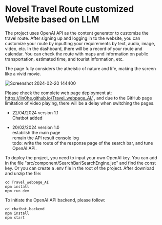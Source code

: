 # Novel Travel Route customized Website based on LLM

The project uses OpenAI API as the content generator to customize the travel route. After signing up and logging in to the website, you can customize your route by inputting your requirements by text, audio, image, video, etc. In the dashboard, there will be a record of your route and calendar. You can check the route with maps and information on public transportation, estimated time, and tourist information, etc. 

The page fully considers the atheistic of nature and life, making the screen like a vivid movie. 

![Screenshot 2024-02-20 144400](https://github.com/Lin0He/Travel_webpage_AI/assets/104896569/4f89e8c7-d9a5-447b-b914-4054adf9dcd6)


Please check the complete web page deployment at: https://lin0he.github.io/Travel_webpage_AI/ , and due to the GitHub page limitation of video playing, there will be a delay when switching the pages.
- 22/04/2024 version 1.1 </br>
 Chatbot added </br>

- 20/02/2024 version 1.0 </br>
  establish the main page</br>
  remain the API result console log</br>
  todo: write the route of the response page of the search bar, and tune OpenAI API.

To deploy the project, you need to input your own OpenAI key. You can add in the file "src/component/SearchBar/SearchEngine.jsx" and find the const key. Or you can create a .env file in the root of the project.
After download and unzip the file:
```
cd Travel_webpage_AI
npm install
npm run dev
```

To initiate the OpenAI API backend, please follow:
```
cd chatbot-backend
npm install
npm start
```

